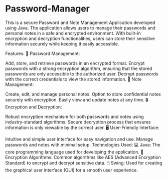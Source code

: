 # Password-Manager
This is a secure Password and Note Management Application developed using Java. The application allows users to manage their passwords and personal notes in a safe and encrypted environment. With built-in encryption and decryption functionalities, users can store their sensitive information securely while keeping it easily accessible.

Features:
🔑 Password Management:

Add, store, and retrieve passwords in an encrypted format.
Encrypt passwords with a strong encryption algorithm, ensuring that the stored passwords are only accessible to the authorized user.
Decrypt passwords with the correct credentials to view the stored information.
📝 Note Management:

Create, edit, and manage personal notes.
Option to store confidential notes securely with encryption.
Easily view and update notes at any time.
🔒 Encryption and Decryption:

Robust encryption mechanism for both passwords and notes using industry-standard algorithms.
Secure decryption process that ensures information is only viewable by the correct user.
🖥️ User-Friendly Interface:

Intuitive and simple user interface for easy navigation and use.
Manage passwords and notes with minimal setup.
Technologies Used:
💻 Java: The core programming language used for developing the application.
🔐 Encryption Algorithms: Common algorithms like AES (Advanced Encryption Standard) to encrypt and decrypt sensitive data.
🖱️ Swing: Used for creating the graphical user interface (GUI) for a smooth user experience.
